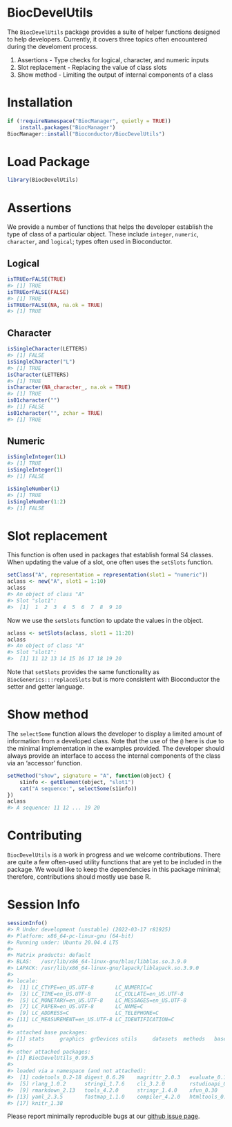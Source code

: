 
# BiocDevelUtils

The `BiocDevelUtils` package provides a suite of helper functions
designed to help developers. Currently, it covers three topics often
encountered during the develoment process.

1.  Assertions - Type checks for logical, character, and numeric inputs
2.  Slot replacement - Replacing the value of class slots
3.  Show method - Limiting the output of internal components of a class

# Installation

``` r
if (!requireNamespace("BiocManager", quietly = TRUE))
    install.packages("BiocManager")
BiocManager::install("Bioconductor/BiocDevelUtils")
```

# Load Package

``` r
library(BiocDevelUtils)
```

# Assertions

We provide a number of functions that helps the developer establish the
type of class of a particular object. These include `integer`,
`numeric`, `character`, and `logical`; types often used in Bioconductor.

## Logical

``` r
isTRUEorFALSE(TRUE)
#> [1] TRUE
isTRUEorFALSE(FALSE)
#> [1] TRUE
isTRUEorFALSE(NA, na.ok = TRUE)
#> [1] TRUE
```

## Character

``` r
isSingleCharacter(LETTERS)
#> [1] FALSE
isSingleCharacter("L")
#> [1] TRUE
isCharacter(LETTERS)
#> [1] TRUE
isCharacter(NA_character_, na.ok = TRUE)
#> [1] TRUE
is01character("")
#> [1] FALSE
is01character("", zchar = TRUE)
#> [1] TRUE
```

## Numeric

``` r
isSingleInteger(1L)
#> [1] TRUE
isSingleInteger(1)
#> [1] FALSE

isSingleNumber(1)
#> [1] TRUE
isSingleNumber(1:2)
#> [1] FALSE
```

# Slot replacement

This function is often used in packages that establish formal S4
classes. When updating the value of a slot, one often uses the
`setSlots` function.

``` r
setClass("A", representation = representation(slot1 = "numeric"))
aclass <- new("A", slot1 = 1:10)
aclass
#> An object of class "A"
#> Slot "slot1":
#>  [1]  1  2  3  4  5  6  7  8  9 10
```

Now we use the `setSlots` function to update the values in the object.

``` r
aclass <- setSlots(aclass, slot1 = 11:20)
aclass
#> An object of class "A"
#> Slot "slot1":
#>  [1] 11 12 13 14 15 16 17 18 19 20
```

Note that `setSlots` provides the same functionality as
`BiocGenerics:::replaceSlots` but is more consistent with Bioconductor
the setter and getter language.

# Show method

The `selectSome` function allows the developer to display a limited
amount of information from a developed class. Note that the use of the
`@` here is due to the minimal implementation in the examples provided.
The developer should always provide an interface to access the internal
components of the class via an ‘accessor’ function.

``` r
setMethod("show", signature = "A", function(object) {
    s1info <- getElement(object, "slot1")
    cat("A sequence:", selectSome(s1info))
})
aclass
#> A sequence: 11 12 ... 19 20
```

# Contributing

`BiocDevelUtils` is a work in progress and we welcome contributions.
There are quite a few often-used utility functions that are yet to be
included in the package. We would like to keep the dependencies in this
package minimal; therefore, contributions should mostly use base R.

# Session Info

``` r
sessionInfo()
#> R Under development (unstable) (2022-03-17 r81925)
#> Platform: x86_64-pc-linux-gnu (64-bit)
#> Running under: Ubuntu 20.04.4 LTS
#> 
#> Matrix products: default
#> BLAS:   /usr/lib/x86_64-linux-gnu/blas/libblas.so.3.9.0
#> LAPACK: /usr/lib/x86_64-linux-gnu/lapack/liblapack.so.3.9.0
#> 
#> locale:
#>  [1] LC_CTYPE=en_US.UTF-8       LC_NUMERIC=C              
#>  [3] LC_TIME=en_US.UTF-8        LC_COLLATE=en_US.UTF-8    
#>  [5] LC_MONETARY=en_US.UTF-8    LC_MESSAGES=en_US.UTF-8   
#>  [7] LC_PAPER=en_US.UTF-8       LC_NAME=C                 
#>  [9] LC_ADDRESS=C               LC_TELEPHONE=C            
#> [11] LC_MEASUREMENT=en_US.UTF-8 LC_IDENTIFICATION=C       
#> 
#> attached base packages:
#> [1] stats     graphics  grDevices utils     datasets  methods   base     
#> 
#> other attached packages:
#> [1] BiocDevelUtils_0.99.5
#> 
#> loaded via a namespace (and not attached):
#>  [1] codetools_0.2-18 digest_0.6.29    magrittr_2.0.3   evaluate_0.15   
#>  [5] rlang_1.0.2      stringi_1.7.6    cli_3.2.0        rstudioapi_0.13 
#>  [9] rmarkdown_2.13   tools_4.2.0      stringr_1.4.0    xfun_0.30       
#> [13] yaml_2.3.5       fastmap_1.1.0    compiler_4.2.0   htmltools_0.5.2 
#> [17] knitr_1.38
```

Please report minimally reproducible bugs at our [github issue
page](https://github.com/Bioconductor/BiocDevelUtils/issues).
